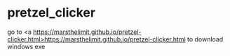 # pretzel_clicker

go to <a https://marsthelimit.github.io/pretzel-clicker.html>https://marsthelimit.github.io/pretzel-clicker.html</a> to download windows exe
